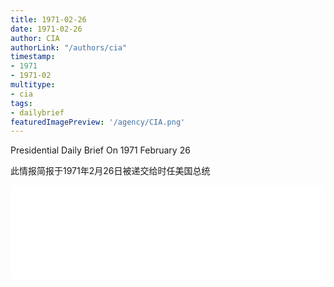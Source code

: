 ```yaml
---
title: 1971-02-26
date: 1971-02-26
author: CIA 
authorLink: "/authors/cia"
timestamp: 
- 1971
- 1971-02
multitype: 
- cia
tags: 
- dailybrief
featuredImagePreview: '/agency/CIA.png'
---
```



Presidential Daily Brief On 1971 February 26

此情报简报于1971年2月26日被递交给时任美国总统

<!--more-->





<div id="over" style="width:100%; overflow:hidden"> <iframe id="sFrame" name="sFrame" frameborder="no" border="0"  allowfullscreen marginwidth="0" scrolling="no" src = " /CIA/1971-02-26.html "  style = " position:absulute; width: 806px; top: 300;" > </iframe> </div>